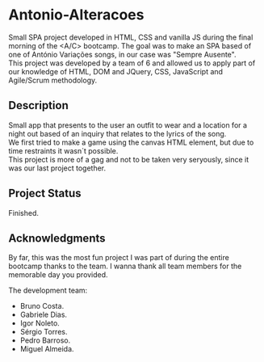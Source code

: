 # Antonio-Alteracoes
Small SPA project developed in HTML, CSS and vanilla JS during the final morning of the <A/C> bootcamp. The goal was to make an SPA based of one of António Variações songs, in our case was "Sempre Ausente".    
This project was developed by a team of 6 and allowed us to apply part of our knowledge of HTML, DOM and JQuery, CSS, JavaScript and Agile/Scrum methodology. 

## Description
Small app that presents to the user an outfit to wear and a location for a night out based of an inquiry that relates to the lyrics of the song.  
We first tried to make a game using the canvas HTML element, but due to time restraints it wasn´t possible.    
This project is more of a gag and not to be taken very seryously, since it was our last project together.  

## Project Status
Finished.

## Acknowledgments
By far, this was the most fun project I was part of during the entire bootcamp thanks to the team. I wanna thank all team members for the memorable day you provided.

The development team:
- Bruno Costa.
- Gabriele Dias.
- Igor Noleto.
- Sérgio Torres.
- Pedro Barroso.
- Miguel Almeida.
